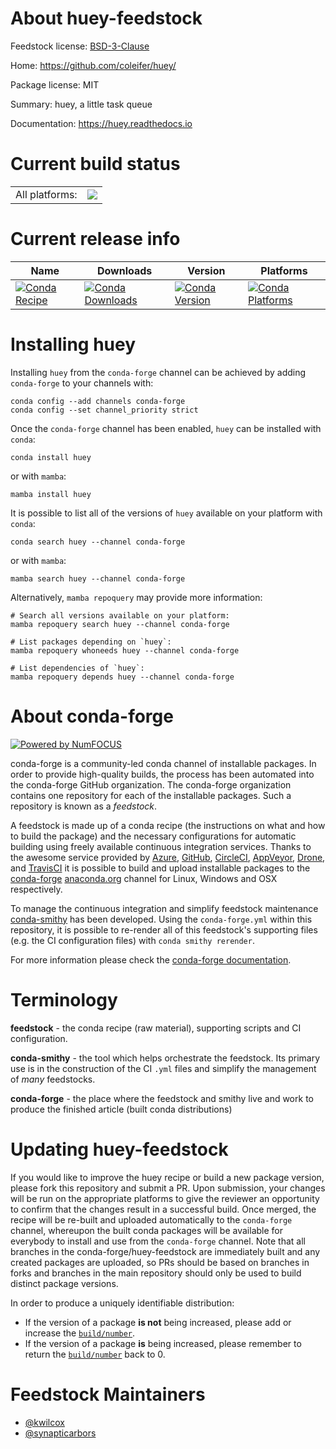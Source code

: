 About huey-feedstock
====================

Feedstock license: [BSD-3-Clause](https://github.com/conda-forge/huey-feedstock/blob/main/LICENSE.txt)

Home: https://github.com/coleifer/huey/

Package license: MIT

Summary: huey, a little task queue

Documentation: https://huey.readthedocs.io

Current build status
====================


<table><tr><td>All platforms:</td>
    <td>
      <a href="https://dev.azure.com/conda-forge/feedstock-builds/_build/latest?definitionId=5257&branchName=main">
        <img src="https://dev.azure.com/conda-forge/feedstock-builds/_apis/build/status/huey-feedstock?branchName=main">
      </a>
    </td>
  </tr>
</table>

Current release info
====================

| Name | Downloads | Version | Platforms |
| --- | --- | --- | --- |
| [![Conda Recipe](https://img.shields.io/badge/recipe-huey-green.svg)](https://anaconda.org/conda-forge/huey) | [![Conda Downloads](https://img.shields.io/conda/dn/conda-forge/huey.svg)](https://anaconda.org/conda-forge/huey) | [![Conda Version](https://img.shields.io/conda/vn/conda-forge/huey.svg)](https://anaconda.org/conda-forge/huey) | [![Conda Platforms](https://img.shields.io/conda/pn/conda-forge/huey.svg)](https://anaconda.org/conda-forge/huey) |

Installing huey
===============

Installing `huey` from the `conda-forge` channel can be achieved by adding `conda-forge` to your channels with:

```
conda config --add channels conda-forge
conda config --set channel_priority strict
```

Once the `conda-forge` channel has been enabled, `huey` can be installed with `conda`:

```
conda install huey
```

or with `mamba`:

```
mamba install huey
```

It is possible to list all of the versions of `huey` available on your platform with `conda`:

```
conda search huey --channel conda-forge
```

or with `mamba`:

```
mamba search huey --channel conda-forge
```

Alternatively, `mamba repoquery` may provide more information:

```
# Search all versions available on your platform:
mamba repoquery search huey --channel conda-forge

# List packages depending on `huey`:
mamba repoquery whoneeds huey --channel conda-forge

# List dependencies of `huey`:
mamba repoquery depends huey --channel conda-forge
```


About conda-forge
=================

[![Powered by
NumFOCUS](https://img.shields.io/badge/powered%20by-NumFOCUS-orange.svg?style=flat&colorA=E1523D&colorB=007D8A)](https://numfocus.org)

conda-forge is a community-led conda channel of installable packages.
In order to provide high-quality builds, the process has been automated into the
conda-forge GitHub organization. The conda-forge organization contains one repository
for each of the installable packages. Such a repository is known as a *feedstock*.

A feedstock is made up of a conda recipe (the instructions on what and how to build
the package) and the necessary configurations for automatic building using freely
available continuous integration services. Thanks to the awesome service provided by
[Azure](https://azure.microsoft.com/en-us/services/devops/), [GitHub](https://github.com/),
[CircleCI](https://circleci.com/), [AppVeyor](https://www.appveyor.com/),
[Drone](https://cloud.drone.io/welcome), and [TravisCI](https://travis-ci.com/)
it is possible to build and upload installable packages to the
[conda-forge](https://anaconda.org/conda-forge) [anaconda.org](https://anaconda.org/)
channel for Linux, Windows and OSX respectively.

To manage the continuous integration and simplify feedstock maintenance
[conda-smithy](https://github.com/conda-forge/conda-smithy) has been developed.
Using the ``conda-forge.yml`` within this repository, it is possible to re-render all of
this feedstock's supporting files (e.g. the CI configuration files) with ``conda smithy rerender``.

For more information please check the [conda-forge documentation](https://conda-forge.org/docs/).

Terminology
===========

**feedstock** - the conda recipe (raw material), supporting scripts and CI configuration.

**conda-smithy** - the tool which helps orchestrate the feedstock.
                   Its primary use is in the construction of the CI ``.yml`` files
                   and simplify the management of *many* feedstocks.

**conda-forge** - the place where the feedstock and smithy live and work to
                  produce the finished article (built conda distributions)


Updating huey-feedstock
=======================

If you would like to improve the huey recipe or build a new
package version, please fork this repository and submit a PR. Upon submission,
your changes will be run on the appropriate platforms to give the reviewer an
opportunity to confirm that the changes result in a successful build. Once
merged, the recipe will be re-built and uploaded automatically to the
`conda-forge` channel, whereupon the built conda packages will be available for
everybody to install and use from the `conda-forge` channel.
Note that all branches in the conda-forge/huey-feedstock are
immediately built and any created packages are uploaded, so PRs should be based
on branches in forks and branches in the main repository should only be used to
build distinct package versions.

In order to produce a uniquely identifiable distribution:
 * If the version of a package **is not** being increased, please add or increase
   the [``build/number``](https://docs.conda.io/projects/conda-build/en/latest/resources/define-metadata.html#build-number-and-string).
 * If the version of a package **is** being increased, please remember to return
   the [``build/number``](https://docs.conda.io/projects/conda-build/en/latest/resources/define-metadata.html#build-number-and-string)
   back to 0.

Feedstock Maintainers
=====================

* [@kwilcox](https://github.com/kwilcox/)
* [@synapticarbors](https://github.com/synapticarbors/)

